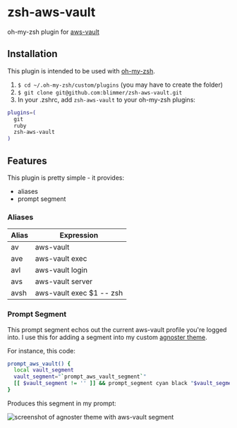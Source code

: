 # zsh-aws-vault
oh-my-zsh plugin for [aws-vault](https://github.com/99designs/aws-vault)

## Installation

This plugin is intended to be used with
[oh-my-zsh](https://github.com/robbyrussell/oh-my-zsh).

1. `$ cd ~/.oh-my-zsh/custom/plugins` (you may have to create the folder)
2. `$ git clone git@github.com:blimmer/zsh-aws-vault.git`
3. In your .zshrc, add `zsh-aws-vault` to your oh-my-zsh plugins:

  ```bash
  plugins=(
    git
    ruby
    zsh-aws-vault
  )
  ```

## Features

This plugin is pretty simple - it provides:
  - aliases
  - prompt segment

### Aliases

| Alias | Expression               |
|-------|--------------------------|
| av    | aws-vault                |
| ave   | aws-vault exec           |
| avl   | aws-vault login          |
| avs   | aws-vault server         |
| avsh  | aws-vault exec $1 -- zsh |

### Prompt Segment

This prompt segment echos out the current aws-vault profile you're logged into.
I use this for adding a segment into my custom
[agnoster theme](https://github.com/agnoster/agnoster-zsh-theme/blob/master/agnoster.zsh-theme).

For instance, this code:
```bash
prompt_aws_vault() {
  local vault_segment
  vault_segment="`prompt_aws_vault_segment`"
  [[ $vault_segment != '' ]] && prompt_segment cyan black "$vault_segment"
}
```

Produces this segment in my prompt:

![screenshot of agnoster theme with aws-vault segment](https://i.imgur.com/BLE0QXg.png)
